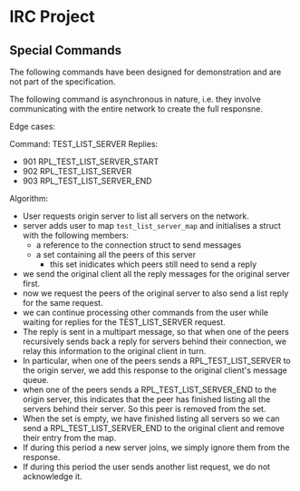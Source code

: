 # IRC Project

## Special Commands

The following commands have been designed for demonstration and are not part of the specification.

The following command is asynchronous in nature, i.e. they involve communicating with the entire network to create the full responsne.

Edge cases:

Command: TEST_LIST_SERVER
Replies:

- 901 RPL_TEST_LIST_SERVER_START
- 902 RPL_TEST_LIST_SERVER
- 903 RPL_TEST_LIST_SERVER_END

Algorithm:

- User requests origin server to list all servers on the network.
- server adds user to map `test_list_server_map` and initialises a struct with the following members:
  - a reference to the connection struct to send messages
  - a set containing all the peers of this server
    - this set inidicates which peers still need to send a reply
- we send the original client all the reply messages for the original server first.
- now we request the peers of the original server to also send a list reply for the same request.
- we can continue processing other commands from the user while waiting for replies for the TEST_LIST_SERVER request.
- The reply is sent in a multipart message, so that when one of the peers recursively sends back a reply for servers behind their connection, we relay this information to the original client in turn.
- In particular, when one of the peers sends a RPL_TEST_LIST_SERVER to the origin server, we add this response to the original client's message queue.
- when one of the peers sends a RPL_TEST_LIST_SERVER_END to the origin server, this indicates that the peer has finished listing all the servers behind their server.
So this peer is removed from the set.
- When the set is empty, we have finished listing all servers so we can send a RPL_TEST_LIST_SERVER_END to the original client and remove their entry from the map.
- If during this period a new server joins, we simply ignore them from the response.
- If during this period the user sends another list request, we do not acknowledge it.
